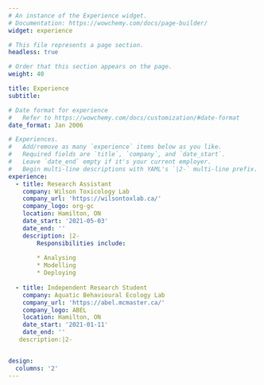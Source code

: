 ```yaml
---
# An instance of the Experience widget.
# Documentation: https://wowchemy.com/docs/page-builder/
widget: experience

# This file represents a page section.
headless: true

# Order that this section appears on the page.
weight: 40

title: Experience
subtitle:

# Date format for experience
#   Refer to https://wowchemy.com/docs/customization/#date-format
date_format: Jan 2006

# Experiences.
#   Add/remove as many `experience` items below as you like.
#   Required fields are `title`, `company`, and `date_start`.
#   Leave `date_end` empty if it's your current employer.
#   Begin multi-line descriptions with YAML's `|2-` multi-line prefix.
experience:
  - title: Research Assistant
    company: Wilson Toxicology Lab
    company_url: 'https://wilsontoxlab.ca/'
    company_logo: org-gc
    location: Hamilton, ON
    date_start: '2021-05-03'
    date_end: ''
    description: |2-
        Responsibilities include:
        
        * Analysing
        * Modelling
        * Deploying
        
  - title: Independent Research Student
    company: Aquatic Behavioural Ecology Lab
    company_url: 'https://abel.mcmaster.ca/'
    company_logo: ABEL
    location: Hamilton, ON
    date_start: '2021-01-11'
    date_end: ''
   description:|2-


design:
  columns: '2'
---
```

